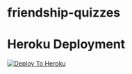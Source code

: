 # friendship-quizzes

# Heroku Deployment
[![Deploy To Heroku](https://www.herokucdn.com/deploy/button.svg)](https://heroku.com/deploy?template=https://github.com/TheShubhendra/quizzes-backend)
